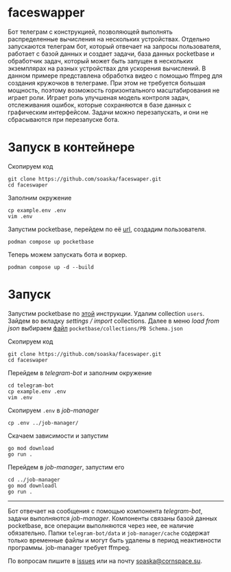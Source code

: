 # faceswapper
Бот телеграм с конструкцией, позволяющей выполнять распределенные вычисления на нескольких устройствах.
Отдельно запускаются телеграм бот, который отвечает на запросы пользователя, работает с базой данных и
создает задачи, база данных pocketbase и обработчик задач, который может быть запущен в нескольких
экземплярах на разных устройствах для ускорения вычислений. В данном примере представлена обработка видео
с помощью ffmpeg для создания кружочков в телеграме. При этом не требуется большая мощность, поэтому
возможость горизонтального масштабирования не играет роли. Играет роль улучшеная модель контроля задач,
отслеживания ошибок, которые сохраняются в базе данных с графическим интерфейсом. Задачи можно перезапускать,
и они не сбрасываются при перезапуске бота.

# Запуск в контейнере
Скопируем код
```shell
git clone https://github.com/soaska/faceswaper.git
cd faceswaper
```

Заполним окружение
```shell
cp example.env .env
vim .env
```

Запустим pocketbase, перейдем по её [url](http://0.0.0.0:8080/_/), создадим пользователя.
```shell
podman compose up pocketbase
```

Теперь можем запускать бота и воркер.
```shell
podman compose up -d --build
```

# Запуск
Запустим pocketbase по [этой](https://pocketbase.io/docs/) инструкции. Удалим collection `users`.
Зайдем во вкладку *settings / import* collections. Далее в меню *load from json* выбираем [файл](https://github.com/soaska/faceswaper/blob/main/pocketbase/collections/PB%20Schema.json)
`pocketbase/collections/PB Schema.json`

Скопируем код
```shell
git clone https://github.com/soaska/faceswaper.git
cd faceswaper
```

Перейдем в *telegram-bot* и заполним окружение
```shell
cd telegram-bot
cp example.env .env
vim .env
```

Скопируем `.env` в *job-manager*
```shell
cp .env ../job-manager/
```

Скачаем зависимости и запустим
```shell
go mod download
go run .
```

Перейдем в *job-manager*, запустим его
```shell
cd ../job-manager
go mod downloadl
go run .
```

---

Бот отвечает на сообщения с помощью компонента *telegram-bot*, задачи выполняются *job-manager*.
Компоненты связаны базой данных pocketbase, все операции выполняются через нее, ее наличие
обязательно. Папки `telegram-bot/data` и `job-manager/cache` содержат только временные файлы и
могут быть удалены в период неактивности программы. job-manager требует ffmpeg.

По вопросам пишите в [issues](https://github.com/soaska/faceswaper/issues) или на почту soaska@cornspace.su.

